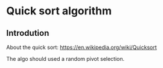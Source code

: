 # Quick sort algorithm


## Introdution

About the quick sort: https://en.wikipedia.org/wiki/Quicksort

The algo should used a random pivot selection.
